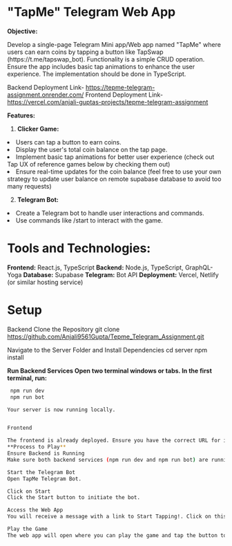 # "TapMe" Telegram Web App

**Objective:**

<p>Develop a single-page Telegram Mini app/Web app named "TapMe" where users can earn coins by tapping a button like TapSwap (https://t.me/tapswap_bot). Functionality is a simple CRUD operation. Ensure the app includes basic tap animations to enhance the user experience. The implementation should be done in TypeScript. </p>

Backend Deployment Link- https://tepme-telegram-assignment.onrender.com/
Frontend Deployment Link- https://vercel.com/anjali-guptas-projects/tepme-telegram-assignment

**Features:**

1. **Clicker Game:**

<li>Users can tap a button to earn coins.</li>
<li>Display the user's total coin balance on the tap page.</li>
<li>Implement basic tap animations for better user experience (check out Tap UX of reference games below by checking them out)</li>
<li>Ensure real-time updates for the coin balance (feel free to use your own strategy to update user balance on remote supabase database to avoid too many requests)</li>

2. **Telegram Bot:**
   
<li>Create a Telegram bot to handle user interactions and commands.</li>
<li>Use commands like /start to interact with the game.</li>

# Tools and Technologies:
 **Frontend:** React.js, TypeScript
 **Backend:** Node.js, TypeScript, GraphQL-Yoga
 **Database:** Supabase
 **Telegram:** Bot API 
 **Deployment:** Vercel, Netlify (or similar hosting service)

# Setup
Backend
Clone the Repository
git clone https://github.com/Anjali9561Gupta/Tepme_Telegram_Assignment.git

Navigate to the Server Folder and Install Dependencies
    cd server
  npm install

 **Run Backend Services
Open two terminal windows or tabs. In the first terminal, run:**
```bash
 npm run dev
 npm run bot

Your server is now running locally.


Frontend

The frontend is already deployed. Ensure you have the correct URL for it.
**Process to Play**
Ensure Backend is Running
Make sure both backend services (npm run dev and npm run bot) are running.

Start the Telegram Bot
Open TapMe Telegram Bot.

Click on Start
Click the Start button to initiate the bot.

Access the Web App
You will receive a message with a link to Start Tapping!. Click on this link to open the web app.

Play the Game
The web app will open where you can play the game and tap the button to earn coins.

